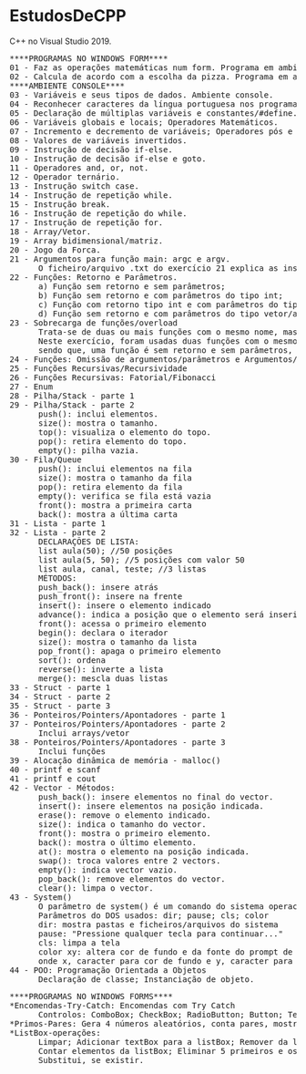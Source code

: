 # EstudosDeCPP
C++ no Visual Studio 2019.
<pre>
****PROGRAMAS NO WINDOWS FORM****
01 - Faz as operações matemáticas num form. Programa em ambiente gráfico.
02 - Calcula de acordo com a escolha da pizza. Programa em ambiente gráfico.
****AMBIENTE CONSOLE****
03 - Variáveis e seus tipos de dados. Ambiente console. 
04 - Reconhecer caracteres da língua portuguesa nos programas C++. Ambiente console. 
05 - Declaração de múltiplas variáveis e constantes/#define. Ambiente console. 
06 - Variáveis globais e locais; Operadores Matemáticos. 
07 - Incremento e decremento de variáveis; Operadores pós e pré-fixados. 
08 - Valores de variáveis invertidos. 
09 - Instrução de decisão if-else. 
10 - Instrução de decisão if-else e goto. 
11 - Operadores and, or, not. 
12 - Operador ternário. 
13 - Instrução switch case. 
14 - Instrução de repetição while. 
15 - Instrução break. 
16 - Instrução de repetição do while. 
17 - Instrução de repetição for. 
18 - Array/Vetor. 
19 - Array bidimensional/matriz. 
20 - Jogo da Forca.
21 - Argumentos para função main: argc e argv.
      O ficheiro/arquivo .txt do exercício 21 explica as instruções para a execução do .cpp.
22 - Funções: Retorno e Parâmetros.
      a) Função sem retorno e sem parâmetros; 
      b) Função sem retorno e com parâmetros do tipo int; 
      c) Função com retorno tipo int e com parâmetros do tipo int; 
      d) Função sem retorno e com parâmetros do tipo vetor/array; 
23 - Sobrecarga de funções/overload 
      Trata-se de duas ou mais funções com o mesmo nome, mas com alterações no retorno e nos parâmetros.
      Neste exercício, foram usadas duas funções com o mesmo nome, "soma",
      sendo que, uma função é sem retorno e sem parâmetros, e a outra, sem retorno, mas com parâmetros do tipo int. 
24 - Funções: Omissão de argumentos/parâmetros e Argumentos/parâmetros padrão
25 - Funções Recursivas/Recursividade
26 - Funções Recursivas: Fatorial/Fibonacci
27 - Enum
28 - Pilha/Stack - parte 1
29 - Pilha/Stack - parte 2
      push(): inclui elementos.
      size(): mostra o tamanho.
      top(): visualiza o elemento do topo.
      pop(): retira elemento do topo.
      empty(): pilha vazia.
30 - Fila/Queue
      push(): inclui elementos na fila
      size(): mostra o tamanho da fila
      pop(): retira elemento da fila
      empty(): verifica se fila está vazia
      front(): mostra a primeira carta
      back(): mostra a última carta
31 - Lista - parte 1
32 - Lista - parte 2
      DECLARAÇÕES DE LISTA:
      list<int> aula(50); //50 posições
      list<int> aula(5, 50); //5 posições com valor 50
      list<int> aula, canal, teste; //3 listas
      MÉTODOS:
      push_back(): insere atrás
      push_front(): insere na frente
      insert(): insere o elemento indicado
      advance(): indica a posição que o elemento será inserido
      front(): acessa o primeiro elemento
      begin(): declara o iterador
      size(): mostra o tamanho da lista
      pop_front(): apaga o primeiro elemento
      sort(): ordena
      reverse(): inverte a lista
      merge(): mescla duas listas
33 - Struct - parte 1
34 - Struct - parte 2
35 - Struct - parte 3
36 - Ponteiros/Pointers/Apontadores - parte 1
37 - Ponteiros/Pointers/Apontadores - parte 2
      Inclui arrays/vetor
38 - Ponteiros/Pointers/Apontadores - parte 3
      Inclui funções
39 - Alocação dinâmica de memória - malloc()
40 - printf e scanf
41 - printf e cout
42 - Vector - Métodos: 
      push_back(): insere elementos no final do vector.
      insert(): insere elementos na posição indicada.
      erase(): remove o elemento indicado.
      size(): indica o tamanho do vector.
      front(): mostra o primeiro elemento.
      back(): mostra o último elemento.
      at(): mostra o elemento na posição indicada.
      swap(): troca valores entre 2 vectors.
      empty(): indica vector vazio.
      pop_back(): remove elementos do vector.
      clear(): limpa o vector.
43 - System()
      O parâmetro de system() é um comando do sistema operacional
      Parâmetros do DOS usados: dir; pause; cls; color
      dir: mostra pastas e ficheiros/arquivos do sistema
      pause: "Pressione qualquer tecla para continuar..."
      cls: limpa a tela
      color xy: altera cor de fundo e da fonte do prompt de comando,
      onde x, caracter para cor de fundo e y, caracter para cor da fonte 
44 - POO: Programação Orientada a Objetos
      Declaração de classe; Instanciação de objeto.
</pre>

<pre>
****PROGRAMAS NO WINDOWS FORMS****
*Encomendas-Try-Catch: Encomendas com Try Catch
      Controlos: ComboBox; CheckBox; RadioButton; Button; TextBox
*Primos-Pares: Gera 4 números aleatórios, conta pares, mostra o maior, o menor e se há primos.
*ListBox-operações: 
      Limpar; Adicionar textBox para a listBox; Remover da lista (o que estiver na textBox); Inicializar listBox;
      Contar elementos da listBox; Eliminar 5 primeiros e os 5 últimos da listBox; Verificar se existe na lista;
      Substitui, se existir.
</pre>
